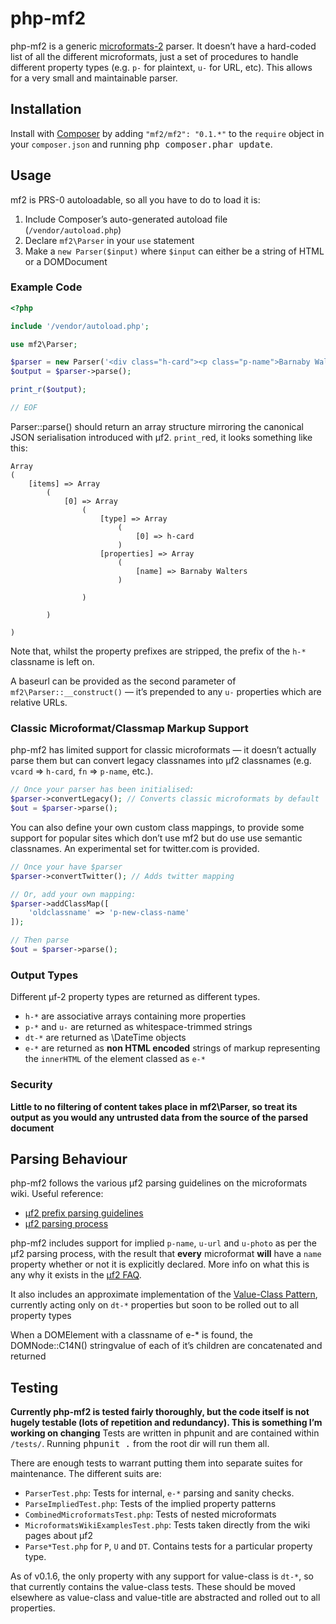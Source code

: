 php-mf2
=======

php-mf2 is a generic [microformats-2](http://microformats.org/wiki/microformats-2) parser. It doesn’t have a hard-coded list of all the different microformats, just a set of procedures to handle different property types (e.g. `p-` for plaintext, `u-` for URL, etc). This allows for a very small and maintainable parser.

## Installation

Install with [Composer](http://getcomposer.org) by adding `"mf2/mf2": "0.1.*"` to the `require` object in your `composer.json` and running <kbd>php composer.phar update</kbd>.

## Usage

mf2 is PRS-0 autoloadable, so all you have to do to load it is:

1. Include Composer’s auto-generated autoload file (`/vendor/autoload.php`)
1. Declare `mf2\Parser` in your `use` statement
1. Make a `new Parser($input)` where `$input` can either be a string of HTML or a DOMDocument

### Example Code

```php
<?php

include '/vendor/autoload.php';

use mf2\Parser;

$parser = new Parser('<div class="h-card"><p class="p-name">Barnaby Walters</p></div>');
$output = $parser->parse();

print_r($output);

// EOF
```

Parser::parse() should return an array structure mirroring the canonical JSON serialisation introduced with µf2. `print_r`ed, it looks something like this:

```
Array
(
    [items] => Array
        (
            [0] => Array
                (
                    [type] => Array
                        (
                            [0] => h-card
                        )
                    [properties] => Array
                    	(
                    		[name] => Barnaby Walters
                    	)

                )

        )

)
```

Note that, whilst the property prefixes are stripped, the prefix of the `h-*` classname is left on.

A baseurl can be provided as the second parameter of `mf2\Parser::__construct()` — it’s prepended to any `u-` properties which are relative URLs.

### Classic Microformat/Classmap Markup Support

php-mf2 has limited support for classic microformats — it doesn’t actually parse
them but can convert legacy classnames into µf2 classnames (e.g. `vcard` =>
`h-card`, `fn` => `p-name`, etc.).

```php
// Once your parser has been initialised:
$parser->convertLegacy(); // Converts classic microformats by default
$out = $parser->parse();
```

You can also define your own custom class mappings, to provide some support for
popular sites which don’t use mf2 but do use use semantic classnames. An experimental
set for twitter.com is provided.

```php
// Once your have $parser
$parser->convertTwitter(); // Adds twitter mapping

// Or, add your own mapping:
$parser->addClassMap([
    'oldclassname' => 'p-new-class-name'
]);

// Then parse
$out = $parser->parse();
```

### Output Types

Different µf-2 property types are returned as different types.

* `h-*` are associative arrays containing more properties
* `p-*` and `u-` are returned as whitespace-trimmed strings
* `dt-*` are returned as \DateTime objects
* `e-*` are returned as **non HTML encoded** strings of markup representing the `innerHTML` of the element classed as `e-*`

### Security

**Little to no filtering of content takes place in mf2\Parser, so treat its output as you would any untrusted data from the source of the parsed document**

## Parsing Behaviour

php-mf2 follows the various µf2 parsing guidelines on the microformats wiki. Useful reference:

* [µf2 prefix parsing guidelines](http://microformats.org/wiki/microformats-2-prefixes)
* [µf2 parsing process](http://microformats.org/wiki/microformats2-parsing)

php-mf2 includes support for implied `p-name`, `u-url` and `u-photo` as per the µf2 parsing process, with the result that **every** microformat **will** have a `name` property whether or not it is explicitly declared. More info on what this is any why it exists in the [µf2 FAQ](http://microformats.org/wiki/microformats-2-faq).

It also includes an approximate implementation of the [Value-Class Pattern](http://microformats.org/wiki/value-class-pattern), currently acting only on `dt-*` properties but soon to be rolled out to all property types

When a DOMElement with a classname of e-\* is found, the DOMNode::C14N() stringvalue of each of it’s children are concatenated and returned

## Testing

**Currently php-mf2 is tested fairly thoroughly, but the code itself is not hugely testable (lots of repetition and redundancy). This is something I’m working on changing**
Tests are written in phpunit and are contained within `/tests/`. Running <kbd>phpunit .</kbd> from the root dir will run them all.

There are enough tests to warrant putting them into separate suites for maintenance. The different suits are:

* `ParserTest.php`: Tests for internal, `e-*` parsing and sanity checks.
* `ParseImpliedTest.php`: Tests of the implied property patterns
* `CombinedMicroformatsTest.php`: Tests of nested microformats
* `MicroformatsWikiExamplesTest.php`: Tests taken directly from the wiki pages about µf2
* `Parse*Test.php` for `P`, `U` and `DT`. Contains tests for a particular property type.

As of v0.1.6, the only property with any support for value-class is `dt-*`, so that currently contains the value-class tests. These should be moved elsewhere as value-class and value-title are abstracted and rolled out to all properties.